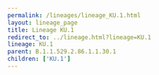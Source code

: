 ```yaml
---
permalink: /lineages/lineage_KU.1.html
layout: lineage_page
title: Lineage KU.1
redirect_to: ../lineage.html?lineage=KU.1
lineage: KU.1
parent: B.1.1.529.2.86.1.1.30.1
children: ['KU.1']
---
```

